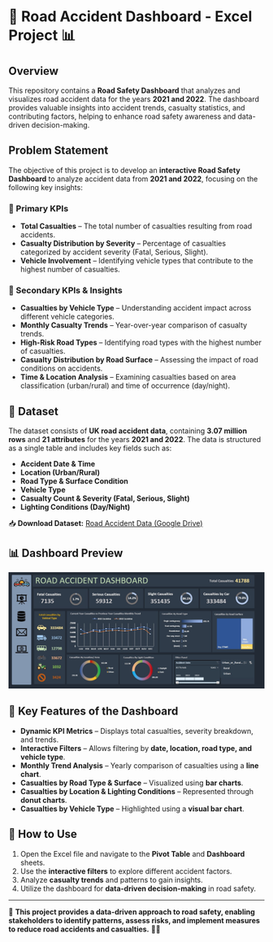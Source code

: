 # 🚦 Road Accident Dashboard - Excel Project 📊

## **Overview**
This repository contains a **Road Safety Dashboard** that analyzes and visualizes road accident data for the years **2021 and 2022**. The dashboard provides valuable insights into accident trends, casualty statistics, and contributing factors, helping to enhance road safety awareness and data-driven decision-making.

## **Problem Statement**
The objective of this project is to develop an **interactive Road Safety Dashboard** to analyze accident data from **2021 and 2022**, focusing on the following key insights:

### **📌 Primary KPIs**
- **Total Casualties** – The total number of casualties resulting from road accidents.
- **Casualty Distribution by Severity** – Percentage of casualties categorized by accident severity (Fatal, Serious, Slight).
- **Vehicle Involvement** – Identifying vehicle types that contribute to the highest number of casualties.

### **📌 Secondary KPIs & Insights**
- **Casualties by Vehicle Type** – Understanding accident impact across different vehicle categories.
- **Monthly Casualty Trends** – Year-over-year comparison of casualty trends.
- **High-Risk Road Types** – Identifying road types with the highest number of casualties.
- **Casualty Distribution by Road Surface** – Assessing the impact of road conditions on accidents.
- **Time & Location Analysis** – Examining casualties based on area classification (urban/rural) and time of occurrence (day/night).

## **📂 Dataset**
The dataset consists of **UK road accident data**, containing **3.07 million rows** and **21 attributes** for the years **2021 and 2022**. The data is structured as a single table and includes key fields such as:
- **Accident Date & Time**
- **Location (Urban/Rural)**
- **Road Type & Surface Condition**
- **Vehicle Type**
- **Casualty Count & Severity (Fatal, Serious, Slight)**
- **Lighting Conditions (Day/Night)**

📥 **Download Dataset:** [Road Accident Data (Google Drive)](https://docs.google.com/spreadsheets/d/1GMNF0tFjaVBYWZY4E8CmwNcvoJSQyUpa/edit?usp=sharing&ouid=105968574479386108676&rtpof=true&sd=true)

## **📊 Dashboard Preview**
![Road Safety Dashboard](https://github.com/hrrajon/Road-Accident-Analysis-/blob/main/Dashboard.jpg)

## **📌 Key Features of the Dashboard**
- **Dynamic KPI Metrics** – Displays total casualties, severity breakdown, and trends.
- **Interactive Filters** – Allows filtering by **date, location, road type, and vehicle type**.
- **Monthly Trend Analysis** – Yearly comparison of casualties using a **line chart**.
- **Casualties by Road Type & Surface** – Visualized using **bar charts**.
- **Casualties by Location & Lighting Conditions** – Represented through **donut charts**.
- **Casualties by Vehicle Type** – Highlighted using a **visual bar chart**.

## **🔧 How to Use**
1. Open the Excel file and navigate to the **Pivot Table** and **Dashboard** sheets.
2. Use the **interactive filters** to explore different accident factors.
3. Analyze **casualty trends** and patterns to gain insights.
4. Utilize the dashboard for **data-driven decision-making** in road safety.

---

🚀 **This project provides a data-driven approach to road safety, enabling stakeholders to identify patterns, assess risks, and implement measures to reduce road accidents and casualties.** 🚗💡

